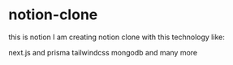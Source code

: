 # notion-clone

this is notion
I am creating notion clone with this technology like:

next.js and prisma tailwindcss mongodb and many more
